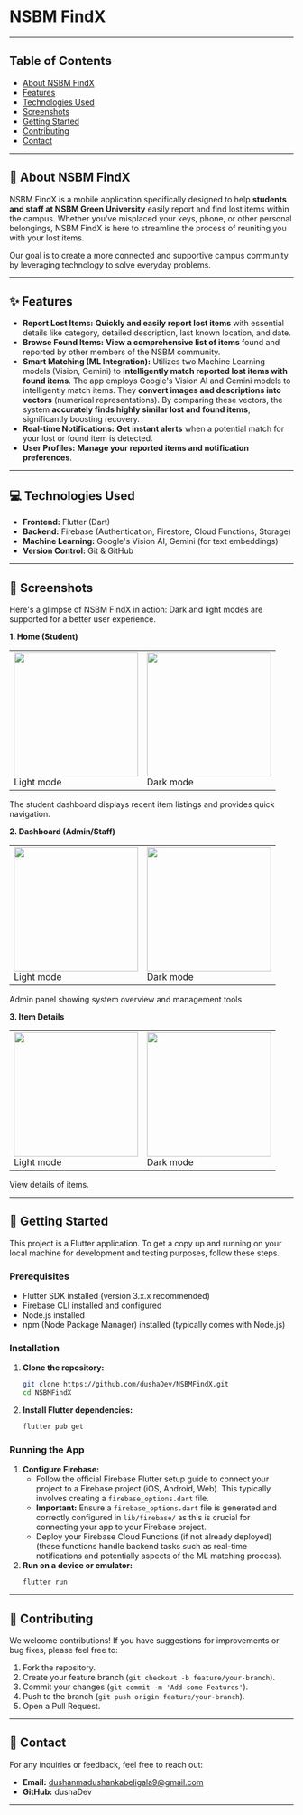 # NSBM FindX

---

## Table of Contents
* [About NSBM FindX](#-about-nsbm-findx)
* [Features](#-features)
* [Technologies Used](#-technologies-used)
* [Screenshots](#-screenshots)
* [Getting Started](#-getting-started)
* [Contributing](#-contributing)
* [Contact](#-contact)

---

## 🎯 About NSBM FindX

NSBM FindX is a mobile application specifically designed to help **students and staff at NSBM Green University** easily report and find lost items within the campus. Whether you've misplaced your keys, phone, or other personal belongings, NSBM FindX is here to streamline the process of reuniting you with your lost items.

Our goal is to create a more connected and supportive campus community by leveraging technology to solve everyday problems.

---

## ✨ Features

* **Report Lost Items:** **Quickly and easily report lost items** with essential details like category, detailed description, last known location, and date.
* **Browse Found Items:** **View a comprehensive list of items** found and reported by other members of the NSBM community.
* **Smart Matching (ML Integration):** Utilizes two Machine Learning models (Vision, Gemini) to **intelligently match reported lost items with found items**. The app employs Google's Vision AI and Gemini models to intelligently match items. They **convert images and descriptions into vectors** (numerical representations). By comparing these vectors, the system **accurately finds highly similar lost and found items**, significantly boosting recovery.
* **Real-time Notifications:** **Get instant alerts** when a potential match for your lost or found item is detected.
* **User Profiles:** **Manage your reported items and notification preferences**.

---

## 💻 Technologies Used

*   **Frontend:** Flutter (Dart)
*   **Backend:** Firebase (Authentication, Firestore, Cloud Functions, Storage)
*   **Machine Learning:** Google's Vision AI, Gemini (for text embeddings)
*   **Version Control:** Git & GitHub

---

## 📸 Screenshots

Here's a glimpse of NSBM FindX in action:
Dark and light modes are supported for a better user experience.

**1. Home (Student)**
<table>
  <tr>
    <td>
      <img src="screenshots/light/home.png" width="220">
      <br>
      Light mode
    </td>
    <td>
      <img src="screenshots/dark/home.png" width="220">
      <br>
      Dark mode
    </td>
  </tr>
</table>
The student dashboard displays recent item listings and provides quick navigation.


**2. Dashboard (Admin/Staff)**
<table>
  <tr>
    <td>
      <img src="screenshots/light/dashboard.png" width="220">
      <br>
     Light mode
    </td>
    <td>
      <img src="screenshots/dark/dashboard.png" width="220">
      <br>
      Dark mode
    </td>
  </tr>
</table>
Admin panel showing system overview and management tools.

**3. Item Details**
<table>
  <tr>
    <td>
      <img src="screenshots/light/details.png" width="220">
      <br>
     Light mode
    </td>
    <td>
      <img src="screenshots/dark/post_details.png" width="220">
      <br>
      Dark mode
    </td>
  </tr>
</table>
View details of items.

---

## 🚀 Getting Started

This project is a Flutter application. To get a copy up and running on your local machine for development and testing purposes, follow these steps.

### Prerequisites
* Flutter SDK installed (version 3.x.x recommended)
* Firebase CLI installed and configured
* Node.js installed
* npm (Node Package Manager) installed (typically comes with Node.js)

### Installation
1.  **Clone the repository:**
    ```bash
    git clone https://github.com/dushaDev/NSBMFindX.git
    cd NSBMFindX
    ```

2.  **Install Flutter dependencies:**
    ```bash
    flutter pub get
    ```
### Running the App
1.  **Configure Firebase:**
    * Follow the official Firebase Flutter setup guide to connect your project to a Firebase project (iOS, Android, Web). This typically involves creating a `firebase_options.dart` file.
    *   **Important:** Ensure a `firebase_options.dart` file is generated and correctly configured in `lib/firebase/` as this is crucial for connecting your app to your Firebase project.
    * Deploy your Firebase Cloud Functions (if not already deployed) (these functions handle backend tasks such as real-time notifications and potentially aspects of the ML matching process).
2.  **Run on a device or emulator:**
    ```bash
    flutter run
    ```
---
## 🤝 Contributing
We welcome contributions! If you have suggestions for improvements or bug fixes, please feel free to:

1.  Fork the repository.
2.  Create your feature branch (`git checkout -b feature/your-branch`).
3.  Commit your changes (`git commit -m 'Add some Features'`).
4.  Push to the branch (`git push origin feature/your-branch`).
5.  Open a Pull Request.

---

## 📧 Contact

For any inquiries or feedback, feel free to reach out:

* **Email:** dushanmadushankabeligala9@gmail.com
* **GitHub:** dushaDev

---
